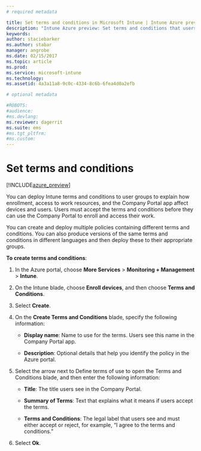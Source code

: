 ```yaml
---
# required metadata

title: Set terms and conditions in Microsoft Intune | Intune Azure preview | Microsoft Docs
description: "Intune Azure preview: Set terms and conditions that users see in the Company Portal for Intune. "
keywords:
author: staciebarker
ms.author: stabar
manager: angrobe
ms.date: 02/15/2017
ms.topic: article
ms.prod:
ms.service: microsoft-intune
ms.technology:
ms.assetid: 4a3a11a8-9c0c-4334-8c6b-6fea4d0a2efb

# optional metadata

#ROBOTS:
#audience:
#ms.devlang:
ms.reviewer: dagerrit
ms.suite: ems
#ms.tgt_pltfrm:
#ms.custom:
---
```


# Set terms and conditions 

[!INCLUDE[azure_preview](../includes/azure_preview.md)]

You can deploy Intune terms and conditions to user groups to explain how enrollment, access to work resources, and the Company Portal app affect devices and users. Users must accept the terms and conditions before they can use the Company Portal to enroll and access their work.

You can create and deploy multiple policies containing different terms and conditions. You can also produce versions of the same terms and conditions in different languages and then deploy these to their appropriate groups.

**To create terms and conditions**:

1. In the Azure portal, choose **More Services** > **Monitoring + Management** > **Intune**.

2. On the Intune blade, choose **Enroll devices**, and then choose **Terms and Conditions**.

3. Select **Create**.

4. On the **Create Terms and Conditions** blade, specify the following information:

   - **Display name**: Name to use for the terms. Users see this name in the Company Portal app.

   - **Description**: Optional details that help you identify the policy in the Azure portal.

5. Select the arrow next to Define terms of use to open the Terms and Conditions blade, and then enter the following information:

   - **Title**: The title users see in the Company Portal.

   - **Summary of Terms**: Text that explains what it means if users accept the terms.

   - **Terms and Conditions**: The legal label that users see and must either accept or reject, for example, “I agree to the terms and conditions.”

6. Select **Ok**.
